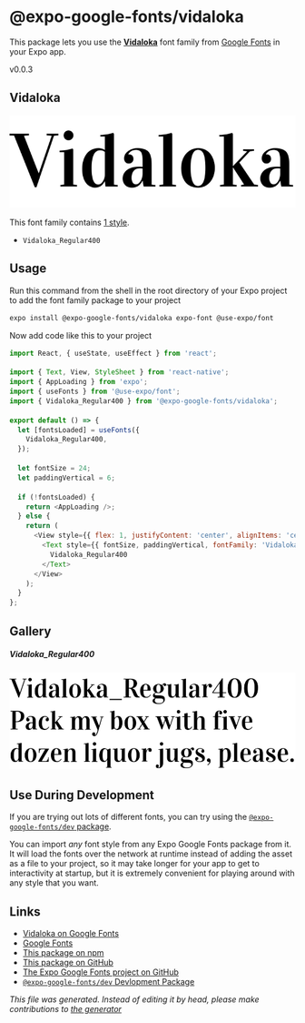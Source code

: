 # @expo-google-fonts/vidaloka

This package lets you use the [**Vidaloka**](https://fonts.google.com/specimen/Vidaloka) font family from [Google Fonts](https://fonts.google.com/) in your Expo app.

v0.0.3

## Vidaloka

![Vidaloka](./font-family.png)

This font family contains [1 style](#gallery).

- `Vidaloka_Regular400`

## Usage

Run this command from the shell in the root directory of your Expo project to add the font family package to your project
```sh
expo install @expo-google-fonts/vidaloka expo-font @use-expo/font
```

Now add code like this to your project
```js
import React, { useState, useEffect } from 'react';

import { Text, View, StyleSheet } from 'react-native';
import { AppLoading } from 'expo';
import { useFonts } from '@use-expo/font';
import { Vidaloka_Regular400 } from '@expo-google-fonts/vidaloka';

export default () => {
  let [fontsLoaded] = useFonts({
    Vidaloka_Regular400,
  });

  let fontSize = 24;
  let paddingVertical = 6;

  if (!fontsLoaded) {
    return <AppLoading />;
  } else {
    return (
      <View style={{ flex: 1, justifyContent: 'center', alignItems: 'center' }}>
        <Text style={{ fontSize, paddingVertical, fontFamily: 'Vidaloka_Regular400' }}>
          Vidaloka_Regular400
        </Text>
      </View>
    );
  }
};

```

## Gallery

##### Vidaloka_Regular400
![Vidaloka_Regular400](./222cf887f6f4ef0661c73aee6ad041d0d4e6630c7d2bff7e851025a024b44cfd.ttf.png)


## Use During Development

If you are trying out lots of different fonts, you can try using the [`@expo-google-fonts/dev` package](https://github.com/expo/google-fonts/tree/master/font-packages/dev#readme).

You can import *any* font style from any Expo Google Fonts package from it. It will load the fonts
over the network at runtime instead of adding the asset as a file to your project, so it may take longer
for your app to get to interactivity at startup, but it is extremely convenient
for playing around with any style that you want.

## Links

- [Vidaloka on Google Fonts](https://fonts.google.com/specimen/Vidaloka)
- [Google Fonts](https://fonts.google.com/)
- [This package on npm](https://www.npmjs.com/package/@expo-google-fonts/vidaloka)
- [This package on GitHub](https://github.com/expo/google-fonts/tree/master/font-packages/vidaloka)
- [The Expo Google Fonts project on GitHub](https://github.com/expo/google-fonts)
- [`@expo-google-fonts/dev` Devlopment Package](https://github.com/expo/google-fonts/tree/master/font-packages/dev)


*This file was generated. Instead of editing it by head, please make contributions to [the generator](https://github.com/expo/google-fonts/tree/master/packages/generator)*
